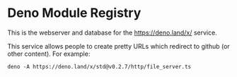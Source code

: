 # Deno Module Registry

This is the webserver and database for the https://deno.land/x/ service.

This service allows people to create pretty URLs which redirect to github (or
other content). For example:

```
deno -A https://deno.land/x/std@v0.2.7/http/file_server.ts
```
